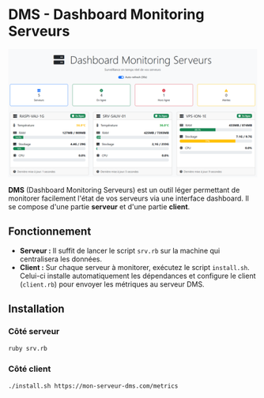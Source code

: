 # DMS - Dashboard Monitoring Serveurs

![Aperçu du Dashboard](demo.png)

**DMS** (Dashboard Monitoring Serveurs) est un outil léger permettant de monitorer facilement l'état de vos serveurs via une interface dashboard.  Il se compose d'une partie **serveur** et d'une partie **client**.

## Fonctionnement

- **Serveur :** Il suffit de lancer le script `srv.rb` sur la machine qui centralisera les données.
- **Client :** Sur chaque serveur à monitorer, exécutez le script `install.sh`. Celui-ci installe automatiquement les dépendances et configure le client (`client.rb`) pour envoyer les métriques au serveur DMS.

## Installation

### Côté serveur

```bash
ruby srv.rb
```
### Côté client

```bash
./install.sh https://mon-serveur-dms.com/metrics
```
